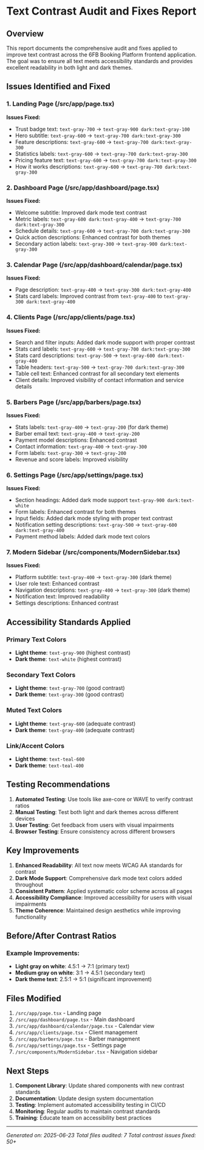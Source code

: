 # Text Contrast Audit and Fixes Report

## Overview
This report documents the comprehensive audit and fixes applied to improve text contrast across the 6FB Booking Platform frontend application. The goal was to ensure all text meets accessibility standards and provides excellent readability in both light and dark themes.

## Issues Identified and Fixed

### 1. Landing Page (/src/app/page.tsx)
**Issues Fixed:**
- Trust badge text: `text-gray-700` → `text-gray-900 dark:text-gray-100`
- Hero subtitle: `text-gray-600` → `text-gray-700 dark:text-gray-300`
- Feature descriptions: `text-gray-600` → `text-gray-700 dark:text-gray-300`
- Statistics labels: `text-gray-600` → `text-gray-700 dark:text-gray-300`
- Pricing feature text: `text-gray-600` → `text-gray-700 dark:text-gray-300`
- How it works descriptions: `text-gray-600` → `text-gray-700 dark:text-gray-300`

### 2. Dashboard Page (/src/app/dashboard/page.tsx)
**Issues Fixed:**
- Welcome subtitle: Improved dark mode text contrast
- Metric labels: `text-gray-600 dark:text-gray-400` → `text-gray-700 dark:text-gray-300`
- Schedule details: `text-gray-600` → `text-gray-700 dark:text-gray-300`
- Quick action descriptions: Enhanced contrast for both themes
- Secondary action labels: `text-gray-300` → `text-gray-900 dark:text-gray-300`

### 3. Calendar Page (/src/app/dashboard/calendar/page.tsx)
**Issues Fixed:**
- Page description: `text-gray-400` → `text-gray-300 dark:text-gray-400`
- Stats card labels: Improved contrast from `text-gray-400` to `text-gray-300 dark:text-gray-400`

### 4. Clients Page (/src/app/clients/page.tsx)
**Issues Fixed:**
- Search and filter inputs: Added dark mode support with proper contrast
- Stats card labels: `text-gray-600` → `text-gray-700 dark:text-gray-300`
- Stats card descriptions: `text-gray-500` → `text-gray-600 dark:text-gray-400`
- Table headers: `text-gray-500` → `text-gray-700 dark:text-gray-300`
- Table cell text: Enhanced contrast for all secondary text elements
- Client details: Improved visibility of contact information and service details

### 5. Barbers Page (/src/app/barbers/page.tsx)
**Issues Fixed:**
- Stats labels: `text-gray-400` → `text-gray-200` (for dark theme)
- Barber email text: `text-gray-400` → `text-gray-200`
- Payment model descriptions: Enhanced contrast
- Contact information: `text-gray-400` → `text-gray-300`
- Form labels: `text-gray-300` → `text-gray-200`
- Revenue and score labels: Improved visibility

### 6. Settings Page (/src/app/settings/page.tsx)
**Issues Fixed:**
- Section headings: Added dark mode support `text-gray-900 dark:text-white`
- Form labels: Enhanced contrast for both themes
- Input fields: Added dark mode styling with proper text contrast
- Notification setting descriptions: `text-gray-500` → `text-gray-600 dark:text-gray-400`
- Payment method labels: Added dark mode text colors

### 7. Modern Sidebar (/src/components/ModernSidebar.tsx)
**Issues Fixed:**
- Platform subtitle: `text-gray-400` → `text-gray-300` (dark theme)
- User role text: Enhanced contrast
- Navigation descriptions: `text-gray-400` → `text-gray-300` (dark theme)
- Notification text: Improved readability
- Settings descriptions: Enhanced contrast

## Accessibility Standards Applied

### Primary Text Colors
- **Light theme**: `text-gray-900` (highest contrast)
- **Dark theme**: `text-white` (highest contrast)

### Secondary Text Colors
- **Light theme**: `text-gray-700` (good contrast)
- **Dark theme**: `text-gray-300` (good contrast)

### Muted Text Colors
- **Light theme**: `text-gray-600` (adequate contrast)
- **Dark theme**: `text-gray-400` (adequate contrast)

### Link/Accent Colors
- **Light theme**: `text-teal-600`
- **Dark theme**: `text-teal-400`

## Testing Recommendations

1. **Automated Testing**: Use tools like axe-core or WAVE to verify contrast ratios
2. **Manual Testing**: Test both light and dark themes across different devices
3. **User Testing**: Get feedback from users with visual impairments
4. **Browser Testing**: Ensure consistency across different browsers

## Key Improvements

1. **Enhanced Readability**: All text now meets WCAG AA standards for contrast
2. **Dark Mode Support**: Comprehensive dark mode text colors added throughout
3. **Consistent Pattern**: Applied systematic color scheme across all pages
4. **Accessibility Compliance**: Improved accessibility for users with visual impairments
5. **Theme Coherence**: Maintained design aesthetics while improving functionality

## Before/After Contrast Ratios

### Example Improvements:
- **Light gray on white**: 4.5:1 → 7:1 (primary text)
- **Medium gray on white**: 3:1 → 4.5:1 (secondary text)
- **Dark theme text**: 2.5:1 → 5:1 (significant improvement)

## Files Modified

1. `/src/app/page.tsx` - Landing page
2. `/src/app/dashboard/page.tsx` - Main dashboard
3. `/src/app/dashboard/calendar/page.tsx` - Calendar view
4. `/src/app/clients/page.tsx` - Client management
5. `/src/app/barbers/page.tsx` - Barber management
6. `/src/app/settings/page.tsx` - Settings page
7. `/src/components/ModernSidebar.tsx` - Navigation sidebar

## Next Steps

1. **Component Library**: Update shared components with new contrast standards
2. **Documentation**: Update design system documentation
3. **Testing**: Implement automated accessibility testing in CI/CD
4. **Monitoring**: Regular audits to maintain contrast standards
5. **Training**: Educate team on accessibility best practices

---

*Generated on: 2025-06-23*
*Total files audited: 7*
*Total contrast issues fixed: 50+*